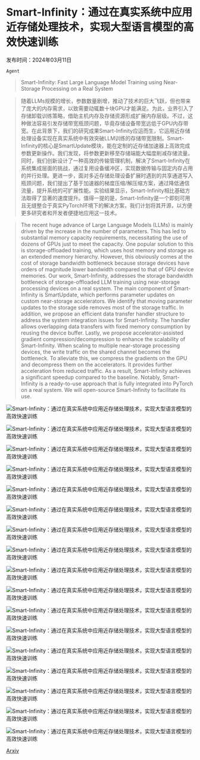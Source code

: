 # Smart-Infinity：通过在真实系统中应用近存储处理技术，实现大型语言模型的高效快速训练

发布时间：2024年03月11日

`Agent`

> Smart-Infinity: Fast Large Language Model Training using Near-Storage Processing on a Real System

> 随着LLMs规模的增长，参数数量剧增，推动了技术的巨大飞跃，但也带来了庞大的内存需求，以致需要动辄数十块GPU才能满足。为此，业界引入了存储卸载训练策略，借助主机内存及存储资源形成扩展内存层级。不过，这种做法容易引发存储带宽瓶颈问题，毕竟存储设备带宽远低于GPU内存带宽。在此背景下，我们的研究成果Smart-Infinity应运而生，它运用近存储处理设备实现在真实系统中有效突破LLM训练的存储带宽限制。Smart-Infinity的核心是SmartUpdate模块，能在定制的近存储加速器上高效完成参数更新操作。我们发现，将参数更新移至存储端能大幅度削减存储流量。同时，我们创新设计了一种高效的传输管理机制，解决了Smart-Infinity在系统集成层面的挑战，通过复用设备缓冲区，实现数据传输与固定内存占用的并行处理。更进一步，面对多近存储处理设备扩展时遇到的共享通道写入瓶颈问题，我们提出了基于加速器的梯度压缩/解压缩方案，通过降低通信流量，提升系统的可扩展性能。实验结果显示，Smart-Infinity相比基础方法取得了显著的速度提升。值得一提的是，Smart-Infinity是一个即刻可用且无缝整合于真实PyTorch环境下的解决方案，我们计划将其开源，以方便更多研究者和开发者便捷地应用这一技术。

> The recent huge advance of Large Language Models (LLMs) is mainly driven by the increase in the number of parameters. This has led to substantial memory capacity requirements, necessitating the use of dozens of GPUs just to meet the capacity. One popular solution to this is storage-offloaded training, which uses host memory and storage as an extended memory hierarchy. However, this obviously comes at the cost of storage bandwidth bottleneck because storage devices have orders of magnitude lower bandwidth compared to that of GPU device memories. Our work, Smart-Infinity, addresses the storage bandwidth bottleneck of storage-offloaded LLM training using near-storage processing devices on a real system. The main component of Smart-Infinity is SmartUpdate, which performs parameter updates on custom near-storage accelerators. We identify that moving parameter updates to the storage side removes most of the storage traffic. In addition, we propose an efficient data transfer handler structure to address the system integration issues for Smart-Infinity. The handler allows overlapping data transfers with fixed memory consumption by reusing the device buffer. Lastly, we propose accelerator-assisted gradient compression/decompression to enhance the scalability of Smart-Infinity. When scaling to multiple near-storage processing devices, the write traffic on the shared channel becomes the bottleneck. To alleviate this, we compress the gradients on the GPU and decompress them on the accelerators. It provides further acceleration from reduced traffic. As a result, Smart-Infinity achieves a significant speedup compared to the baseline. Notably, Smart-Infinity is a ready-to-use approach that is fully integrated into PyTorch on a real system. We will open-source Smart-Infinity to facilitate its use.

![Smart-Infinity：通过在真实系统中应用近存储处理技术，实现大型语言模型的高效快速训练](../../../paper_images/2403.06664/x1.png)

![Smart-Infinity：通过在真实系统中应用近存储处理技术，实现大型语言模型的高效快速训练](../../../paper_images/2403.06664/x2.png)

![Smart-Infinity：通过在真实系统中应用近存储处理技术，实现大型语言模型的高效快速训练](../../../paper_images/2403.06664/x3.png)

![Smart-Infinity：通过在真实系统中应用近存储处理技术，实现大型语言模型的高效快速训练](../../../paper_images/2403.06664/x4.png)

![Smart-Infinity：通过在真实系统中应用近存储处理技术，实现大型语言模型的高效快速训练](../../../paper_images/2403.06664/x5.png)

![Smart-Infinity：通过在真实系统中应用近存储处理技术，实现大型语言模型的高效快速训练](../../../paper_images/2403.06664/x6.png)

![Smart-Infinity：通过在真实系统中应用近存储处理技术，实现大型语言模型的高效快速训练](../../../paper_images/2403.06664/x7.png)

![Smart-Infinity：通过在真实系统中应用近存储处理技术，实现大型语言模型的高效快速训练](../../../paper_images/2403.06664/x8.png)

![Smart-Infinity：通过在真实系统中应用近存储处理技术，实现大型语言模型的高效快速训练](../../../paper_images/2403.06664/x9.png)

![Smart-Infinity：通过在真实系统中应用近存储处理技术，实现大型语言模型的高效快速训练](../../../paper_images/2403.06664/x10.png)

![Smart-Infinity：通过在真实系统中应用近存储处理技术，实现大型语言模型的高效快速训练](../../../paper_images/2403.06664/x11.png)

![Smart-Infinity：通过在真实系统中应用近存储处理技术，实现大型语言模型的高效快速训练](../../../paper_images/2403.06664/x12.png)

![Smart-Infinity：通过在真实系统中应用近存储处理技术，实现大型语言模型的高效快速训练](../../../paper_images/2403.06664/x13.png)

![Smart-Infinity：通过在真实系统中应用近存储处理技术，实现大型语言模型的高效快速训练](../../../paper_images/2403.06664/x14.png)

![Smart-Infinity：通过在真实系统中应用近存储处理技术，实现大型语言模型的高效快速训练](../../../paper_images/2403.06664/x15.png)

![Smart-Infinity：通过在真实系统中应用近存储处理技术，实现大型语言模型的高效快速训练](../../../paper_images/2403.06664/x16.png)

![Smart-Infinity：通过在真实系统中应用近存储处理技术，实现大型语言模型的高效快速训练](../../../paper_images/2403.06664/x17.png)

[Arxiv](https://arxiv.org/abs/2403.06664)